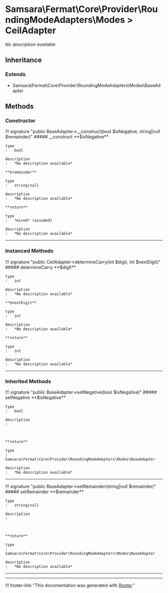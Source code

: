 # Samsara\Fermat\Core\Provider\RoundingModeAdapters\Modes > CeilAdapter

*No description available*


## Inheritance


### Extends

- Samsara\Fermat\Core\Provider\RoundingModeAdapters\Modes\BaseAdapter


## Methods


### Constructor

!!! signature "public BaseAdapter->__construct(bool $isNegative, string|null $remainder)"
    ##### __construct
    **$isNegative**

    type
    :   bool

    description
    :   *No description available*

    **$remainder**

    type
    :   string|null

    description
    :   *No description available*

    **return**

    type
    :   *mixed* (assumed)

    description
    :   *No description available*
    
---



### Instanced Methods

!!! signature "public CeilAdapter->determineCarry(int $digit, int $nextDigit)"
    ##### determineCarry
    **$digit**

    type
    :   int

    description
    :   *No description available*

    **$nextDigit**

    type
    :   int

    description
    :   *No description available*

    **return**

    type
    :   int

    description
    :   *No description available*
    
---



### Inherited Methods

!!! signature "public BaseAdapter->setNegative(bool $isNegative)"
    ##### setNegative
    **$isNegative**

    type
    :   bool

    description
    :   
    
    

    **return**

    type
    :   Samsara\Fermat\Core\Provider\RoundingModeAdapters\Modes\BaseAdapter

    description
    :   *No description available*
    
---

!!! signature "public BaseAdapter->setRemainder(string|null $remainder)"
    ##### setRemainder
    **$remainder**

    type
    :   string|null

    description
    :   
    
    

    **return**

    type
    :   Samsara\Fermat\Core\Provider\RoundingModeAdapters\Modes\BaseAdapter

    description
    :   *No description available*
    
---




---
!!! footer-link "This documentation was generated with [Roster](https://jordanrl.github.io/Roster/)."